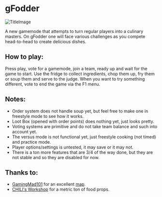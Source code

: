# gFodder

![TitleImage](https://user-images.githubusercontent.com/2367602/28755154-c5fd8868-7597-11e7-855f-20bee32f275e.png)

A new gamemode that attempts to turn regular players into a culinary masters.
On gFodder one will face various challenges as you compete head-to-head to create delicious dishes.

## How to play:
Press play, vote for a gamemode, join a team, ready up and wait for the game to start.
Use the fridge to collect ingredients, chop them up, fry them or soup them and serve to the judge.
When you want to try something different, vote to end the game via the F1 menu.

## Notes:
- Order system does not handle soup yet, but feel free to make one in freestyle mode to see how it works.
- Loot Box (opened with order points) does nothing yet, just looks pretty.
- Voting systems are primitive and do not take team balance and such into account yet.
- The versus mode is not functional yet, just freestyle cooking (not timed) and practice mode.
- Player options/settings is untested, it may save or it may not.
- There is a ton more features that are 3/4 of the way done, but they are not stable and so they are disabled for now.

## Thanks to:
- [GamingMad101](http://steamcommunity.com/id/GamingMad101/) for an excellent [map](https://github.com/mattkrins/gfodder/blob/master/content/maps/).
- [CHILI's Workshop](http://steamcommunity.com/sharedfiles/filedetails/?id=108024198) for a metric ton of food props.
